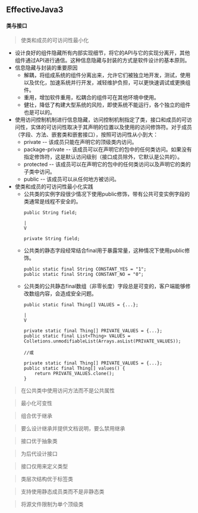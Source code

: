 ## EffectiveJava3

#### 类与接口

> 使类和成员的可访问性最小化
  * 设计良好的组件隐藏所有内部实现细节，将它的API与它的实现分离开，其他组件通过API进行通信。这种信息隐藏与封装的方式是软件设计的基本原则。
  * 信息隐藏与封装的重要原因
    * 解耦，将组成系统的组件分离出来，允许它们被独立地开发，测试，使用以及优化，加速系统并行开发，减轻维护负担，可以更快速调试或更换组件。
    * 重用，增加软件重用，松耦合的组件可在其他环境中使用。
    * 健壮，降低了构建大型系统的风险，即使系统不能运行，各个独立的组件也是可以的。
  * 使用访问控制机制进行信息隐藏，访问控制机制指定了类，接口和成员的可访问性，实体的可访问性取决于其声明的位置以及使用的访问修饰符。对于成员（字段、方法、嵌套类和嵌套接口），按照可访问性从小到大：
    * private -- 该成员只能在声明它的顶级类内访问。
    * package-private -- 该成员可以在声明它的包中的任何类访问。如果没有指定修饰符，这是默认访问级别（接口成员除外，它默认是公共的）。
    * protected -- 该成员可以在声明它的包中的任何类访问以及声明它的类的子类中访问。
    * public -- 该成员可以从任何地方被访问。
  * 使类和成员的可访问性最小化实践
    * 公共类的实例字段很少情况下使用public修饰，带有公共可变实例字段的类通常是线程不安全的。
      ```
      public String field; 

      |
      V

      private String field;
      ```
    * 公共类的静态字段经常结合final用于暴露常量，这种情况下使用public修饰。
      ```
      public static final String CONSTANT_YES = "1";
      public static final String CONSTANT_NO = "0";
      ```
    * 公共类的公共静态final数组（非零长度）字段总是可变的，客户端能够修改数组内容，会造成安全问题。
      ```
      public static final Thing[] VALUES = {...};

      |
      V
      
      private static final Thing[] PRIVATE_VALUES = {...};
      public static final List<Thing> VALUES = Colletions.unmodifiableList(Arrays.asList(PRIVATE_VALUES));

      //或

      private static final Thing[] PRIVATE_VALUES = {...};
      public static final Thing[] values() {
          return PRIVATE_VALUES.clone();
      }
      ```

> 在公共类中使用访问方法而不是公共属性

> 最小化可变性

> 组合优于继承

> 要么设计继承并提供文档说明，要么禁用继承

> 接口优于抽象类

> 为后代设计接口

> 接口仅用来定义类型

> 类层次结构优于标签类

> 支持使用静态成员类而不是非静态类

> 将源文件限制为单个顶级类